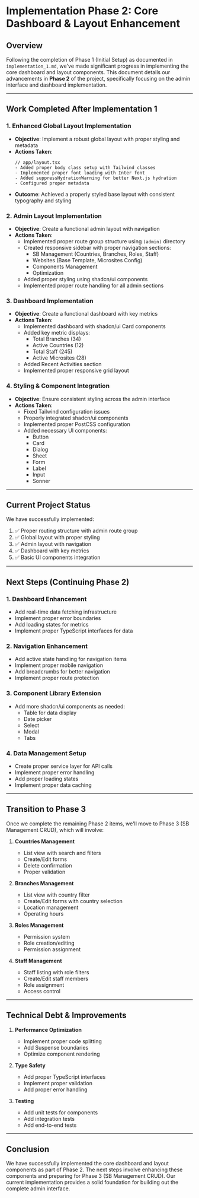 # Implementation Phase 2: Core Dashboard & Layout Enhancement

## Overview

Following the completion of Phase 1 (Initial Setup) as documented in `implementation_1.md`, we've made significant progress in implementing the core dashboard and layout components. This document details our advancements in **Phase 2** of the project, specifically focusing on the admin interface and dashboard implementation.

---

## Work Completed After Implementation 1

### 1. Enhanced Global Layout Implementation

- **Objective**: Implement a robust global layout with proper styling and metadata
- **Actions Taken**:
  ```tsx
  // app/layout.tsx
  - Added proper body class setup with Tailwind classes
  - Implemented proper font loading with Inter font
  - Added suppressHydrationWarning for better Next.js hydration
  - Configured proper metadata
  ```
- **Outcome**: Achieved a properly styled base layout with consistent typography and styling

### 2. Admin Layout Implementation

- **Objective**: Create a functional admin layout with navigation
- **Actions Taken**:
  - Implemented proper route group structure using `(admin)` directory
  - Created responsive sidebar with proper navigation sections:
    - SB Management (Countries, Branches, Roles, Staff)
    - Websites (Base Template, Microsites Config)
    - Components Management
    - Optimization
  - Added proper styling using shadcn/ui components
  - Implemented proper route handling for all admin sections

### 3. Dashboard Implementation

- **Objective**: Create a functional dashboard with key metrics
- **Actions Taken**:
  - Implemented dashboard with shadcn/ui Card components
  - Added key metric displays:
    - Total Branches (34)
    - Active Countries (12)
    - Total Staff (245)
    - Active Microsites (28)
  - Added Recent Activities section
  - Implemented proper responsive grid layout

### 4. Styling & Component Integration

- **Objective**: Ensure consistent styling across the admin interface
- **Actions Taken**:
  - Fixed Tailwind configuration issues
  - Properly integrated shadcn/ui components
  - Implemented proper PostCSS configuration
  - Added necessary UI components:
    - Button
    - Card
    - Dialog
    - Sheet
    - Form
    - Label
    - Input
    - Sonner

---

## Current Project Status

We have successfully implemented:

1. ✅ Proper routing structure with admin route group
2. ✅ Global layout with proper styling
3. ✅ Admin layout with navigation
4. ✅ Dashboard with key metrics
5. ✅ Basic UI components integration

---

## Next Steps (Continuing Phase 2)

### 1. Dashboard Enhancement

- Add real-time data fetching infrastructure
- Implement proper error boundaries
- Add loading states for metrics
- Implement proper TypeScript interfaces for data

### 2. Navigation Enhancement

- Add active state handling for navigation items
- Implement proper mobile navigation
- Add breadcrumbs for better navigation
- Implement proper route protection

### 3. Component Library Extension

- Add more shadcn/ui components as needed:
  - Table for data display
  - Date picker
  - Select
  - Modal
  - Tabs

### 4. Data Management Setup

- Create proper service layer for API calls
- Implement proper error handling
- Add proper loading states
- Implement proper data caching

---

## Transition to Phase 3

Once we complete the remaining Phase 2 items, we'll move to Phase 3 (SB Management CRUD), which will involve:

1. **Countries Management**

   - List view with search and filters
   - Create/Edit forms
   - Delete confirmation
   - Proper validation

2. **Branches Management**

   - List view with country filter
   - Create/Edit forms with country selection
   - Location management
   - Operating hours

3. **Roles Management**

   - Permission system
   - Role creation/editing
   - Permission assignment

4. **Staff Management**
   - Staff listing with role filters
   - Create/Edit staff members
   - Role assignment
   - Access control

---

## Technical Debt & Improvements

1. **Performance Optimization**

   - Implement proper code splitting
   - Add Suspense boundaries
   - Optimize component rendering

2. **Type Safety**

   - Add proper TypeScript interfaces
   - Implement proper validation
   - Add proper error handling

3. **Testing**
   - Add unit tests for components
   - Add integration tests
   - Add end-to-end tests

---

## Conclusion

We have successfully implemented the core dashboard and layout components as part of Phase 2. The next steps involve enhancing these components and preparing for Phase 3 (SB Management CRUD). Our current implementation provides a solid foundation for building out the complete admin interface.
